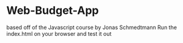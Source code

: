 # Web-Budget-App
based off of the Javascript course by Jonas Schmedtmann 
Run the index.html on your browser and test it out
